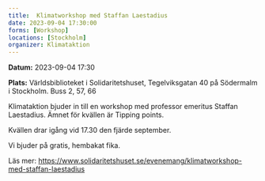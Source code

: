```yaml
---
title:  Klimatworkshop med Staffan Laestadius
date: 2023-09-04 17:30:00
forms: [Workshop]
locations: [Stockholm]
organizer: Klimataktion
---
```

**Datum:** 2023-09-04 17:30

**Plats:** Världsbiblioteket i Solidaritetshuset, Tegelviksgatan 40 på Södermalm i Stockholm. Buss 2, 57, 66

Klimataktion bjuder in till en workshop med professor emeritus Staffan Laestadius. Ämnet för kvällen är Tipping points.

Kvällen drar igång vid 17.30 den fjärde september.

Vi bjuder på gratis, hembakat fika.

Läs mer: https://www.solidaritetshuset.se/evenemang/klimatworkshop-med-staffan-laestadius